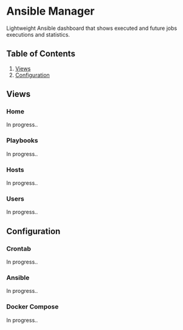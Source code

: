 # Ansible Manager
Lightweight Ansible dashboard that shows executed and future jobs executions and statistics.


## Table of Contents
1. [Views](#Views)
2. [Configuration](#Configuration)



## Views
### Home
In progress..


### Playbooks
In progress..


### Hosts
In progress..


### Users
In progress..


## Configuration
### Crontab
In progress..


### Ansible
In progress..


### Docker Compose
In progress..